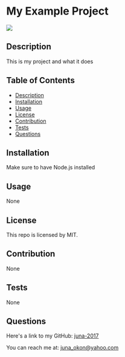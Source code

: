 # My Example Project
  ![](https://img.shields.io/badge/license-MIT-blue.svg)


  ## Description
  This is my project and what it does


  ## Table of Contents
  - [Description](#Description)
  - [Installation](#Installation)
  - [Usage](#Usage)
  - [License](#License)
  - [Contribution](#Contribution)
  - [Tests](#Tests)
  - [Questions](#Questions)


  ## Installation
  Make sure to have Node.js installed


  ## Usage
  None


  ## License
   This repo is licensed by MIT.


  ## Contribution 
  None
  

  ## Tests
  None


  ## Questions
   Here's a link to my GitHub: [juna-2017](https://github.com/juna-2017)
   
   You can reach me at: juna_okon@yahoo.com

